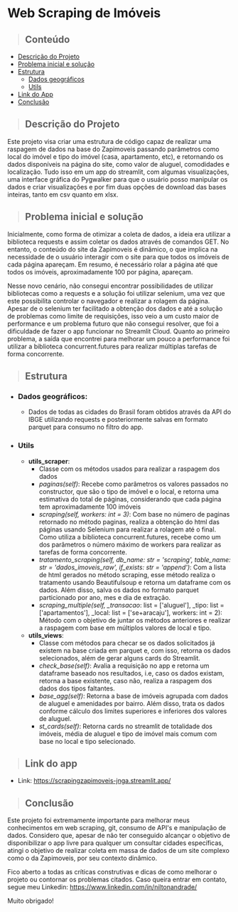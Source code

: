 # Web Scraping de Imóveis


> ## Conteúdo

- [Descrição do Projeto](#descrição-do-projeto)
- [Problema inicial e solução](#problema-inicial-e-solução)
- [Estrutura](#estrutura)
    - [Dados geográficos](#dados-geográficos)
    - [Utils](#utils)
- [Link do App](#link-do-app)
- [Conclusão](#conclusão)

> ## Descrição do Projeto

Este projeto visa criar uma estrutura de código capaz de realizar uma raspagem de dados na base do Zapimoveis passando parâmetros como local do imóvel e tipo do imóvel (casa, apartamento, etc), e retornando os dados disponíveis na página do site, como valor de aluguel, comodidades e localização. Tudo isso em um app do streamlit, com algumas visualizações, uma interface gráfica do Pygwalker para que o usuário posso manipular os dados e criar visualizações e por fim duas opções de download das bases inteiras, tanto em csv quanto em xlsx.

> ## Problema inicial e solução
Inicialmente, como forma de otimizar a coleta de dados, a ideia era utilizar a biblioteca requests e assim coletar os dados através de comandos GET. No entanto, o conteúdo do site da Zapimoveis é dinâmico, o que implica na necessidade de o usuário interagir com o site para que todos os imóveis de cada página apareçam. Em resumo, é necessário rolar a página até que todos os imóveis, aproximadamente 100 por página, apareçam.

Nesse novo cenário, não consegui encontrar possibilidades de utilizar bibliotecas como a requests e a solução foi utilizar selenium, uma vez que este possibilita controlar o navegador e realizar a rolagem da página. Apesar de o selenium ter facilitado a obtenção dos dados e até a solução de problemas como limite de requisições, isso veio a um custo maior de performance e um problema futuro que não consegui resolver, que foi a dificuldade de fazer o app funcionar no Streamlit Cloud. Quanto ao primeiro problema, a saída que encontrei para melhorar um pouco a performance foi utilizar a biblioteca concurrent.futures para realizar múltiplas tarefas de forma concorrente.

> ## Estrutura
- ### Dados geográficos:
    - Dados de todas as cidades do Brasil foram obtidos através da API do IBGE utilizando requests e posteriormente salvas em formato parquet para consumo no filtro do app.
- ### Utils
    - **utils_scraper**:
        - Classe com os métodos usados para realizar a raspagem dos dados
        - *paginas(self)*: Recebe como parâmetros os valores passados no constructor, que são o tipo de imóvel e o local, e retorna uma estimativa do total de páginas, considerando que cada página tem aproximadamente 100 imóveis
        - *scraping(self, workers: int = 3)*: Com base no número de paginas retornado no método paginas, realiza a obtenção do html das páginas usando Selenium para realizar a rolagem até o final. Como utiliza a biblioteca concurrent.futures, recebe como um dos parâmetros o número máximo de workers para realizar as tarefas de forma concorrente.
        - *tratamento_scraping(self, db_name: str = 'scraping', table_name: str = 'dados_imoveis_raw', if_exists: str = 'append')*: Com a lista de html gerados no método scraping, esse método realiza o tratamento usando Beautifulsoup e retorna um dataframe com os dados. Além disso, salva os dados no formato parquet particionado por ano, mes e dia de extração.
        - *scraping_multiple(self, _transacao*: list = ['aluguel'], _tipo: list = ['apartamentos'], _local: list = ['se+aracaju'], workers: int = 2): Método com o objetivo de juntar os métodos anteriores e realizar a raspagem com base em múltiplos valores de local e tipo.
    - **utils_views**:
        - Classe com métodos para checar se os dados solicitados já existem na base criada em parquet e, com isso, retorna os dados selecionados, além de gerar alguns cards do Streamlit.
        - *check_base(self)*: Avalia a requisição no app e retorna um dataframe baseado nos resultados, i.e, caso os dados existam, retorna a base existente, caso não, realiza a raspagem dos dados dos tipos faltantes.
        - *base_agg(self)*: Retorna a base de imóveis agrupada com dados de aluguel e amenidades por bairro. Além disso, trata os dados conforme cálculo dos limites superiores e inferiores dos valores de aluguel.
        - *st_cards(self)*: Retorna cards no streamlit de totalidade dos imóveis, média de aluguel e tipo de imóvel mais comum com base no local e tipo selecionado.

> ## Link do app
- Link: https://scrapingzapimoveis-jnga.streamlit.app/

> ## Conclusão
Este projeto foi extremamente importante para melhorar meus conhecimentos em web scraping, git, consumo de API's e manipulação de dados. Considero que, apesar de não ter conseguido alcançar o objetivo de disponibilizar o app livre para qualquer um consultar cidades específicas, atingi o objetivo de realizar coleta em massa de dados de um site complexo como o da Zapimoveis, por seu contexto dinâmico.

Fico aberto a todas as críticas construtivas e dicas de como melhorar o projeto ou contornar os problemas citados. Caso queira entrar em contato, segue meu Linkedin: https://www.linkedin.com/in/niltonandrade/

Muito obrigado!


